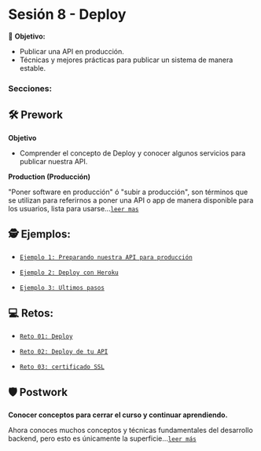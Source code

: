 # Sesión 8 - Deploy

🎯 **Objetivo:**

- Publicar una API en producción. 
- Técnicas y mejores prácticas para publicar un sistema de manera estable.

### Secciones:

## 🛠 Prework

**Objetivo**

- Comprender el concepto de Deploy y conocer algunos servicios para publicar nuestra API.

**Production (Producción)**

"Poner software en producción" ó "subir a producción", son términos que se utilizan para referirnos a poner una API o app de manera disponible para los usuarios, lista para usarse...[`leer mas`](Prework/#prework)

## 🕵 Ejemplos:

- [`Ejemplo 1: Preparando nuestra API para producción`](Ejemplo-01/#ejemplo-1---preparando-nuestra-api-para-producción)

- [`Ejemplo 2: Deploy con Heroku`](Ejemplo-02/#ejemplo-2---deploy-con-heroku)

- [`Ejemplo 3: Ultimos pasos`](Ejemplo-03/#ejemplo-3---últimos-pasos)

## 💻 Retos:

- [`Reto 01: Deploy`](Reto-01/#reto-1)

- [`Reto 02: Deploy de tu API`](Reto-02/#reto-2)

- [`Reto 03: certificado SSL`](Reto-02/#reto-3)

## 🛡 Postwork

**Conocer conceptos para cerrar el curso y continuar aprendiendo.**

Ahora conoces muchos conceptos y técnicas fundamentales del desarrollo backend, pero esto es únicamente la superficie...[`leer más`](Postwork/#postwork)
